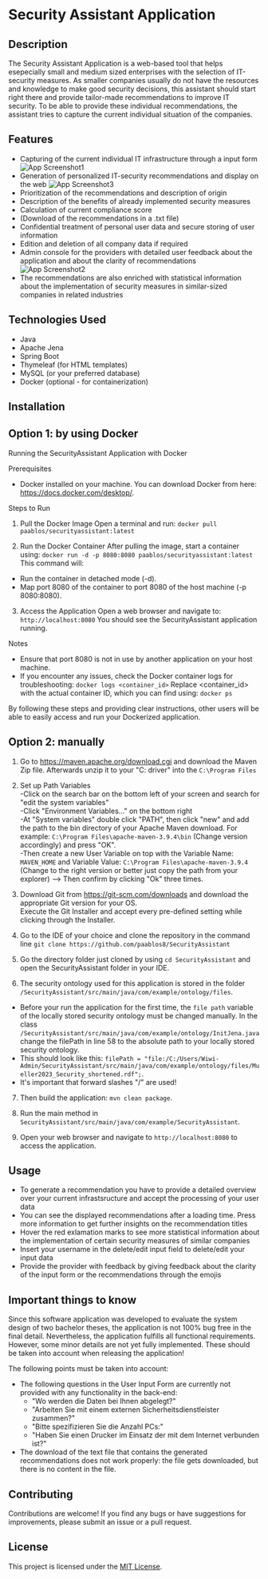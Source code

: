 # Security Assistant Application

## Description

The Security Assistant Application is a web-based tool that helps esepecially small and medium sized enterprises with the selection of IT-security measures. As smaller companies usually do not have the resources and knowledge to make good security decisions, this assistant should start right there and provide tailor-made recommendations to improve IT security. To be able to provide these individual recommendations, the assistant tries to capture the current individual situation of the companies.

## Features

- Capturing of the current individual IT infrastructure through a input form
![App Screenshot1](src/screenshots/ScreenshotUserForm.png)
- Generation of personalized IT-security recommendations and display on the web
![App Screenshot3](src/screenshots/ScreenshotRecommendations.png)
- Prioritization of the recommendations and description of origin
- Description of the benefits of already implemented security measures
- Calculation of current compliance score
- (Download of the recommendations in a .txt file)
- Confidential treatment of personal user data and secure storing of user information
- Edition and deletion of all company data if required
- Admin console for the providers with detailed user feedback about the application and about the clarity of recommendations
![App Screenshot2](src/screenshots/ScreenshotFeedback.png)
- The recommendations are also enriched with statistical information about the implementation of security measures in similar-sized companies in related industries

## Technologies Used

- Java
- Apache Jena
- Spring Boot
- Thymeleaf (for HTML templates)
- MySQL (or your preferred database)
- Docker (optional - for containerization)

## Installation 
## Option 1: by using Docker

Running the SecurityAssistant Application with Docker

Prerequisites
- Docker installed on your machine. You can download Docker from here: https://docs.docker.com/desktop/.

Steps to Run
1. Pull the Docker Image
Open a terminal and run: `docker pull paablos/securityassistant:latest`

2. Run the Docker Container
After pulling the image, start a container using: `docker run -d -p 8080:8080 paablos/securityassistant:latest`
This command will:
- Run the container in detached mode (-d).
- Map port 8080 of the container to port 8080 of the host machine (-p 8080:8080).

3. Access the Application
Open a web browser and navigate to: `http://localhost:8080`
You should see the SecurityAssistant application running.

Notes
- Ensure that port 8080 is not in use by another application on your host machine.
- If you encounter any issues, check the Docker container logs for troubleshooting:
`docker logs <container_id>`
Replace <container_id> with the actual container ID, which you can find using:
`docker ps`

By following these steps and providing clear instructions, other users will be able to easily access and run your Dockerized application.


## Option 2: manually

1. Go to https://maven.apache.org/download.cgi and download the Maven Zip file. Afterwards unzip it to your "C: driver" into the 
`C:\Program Files`

2. Set up Path Variables <br>
-Click on the search bar on the bottom left of your screen and search for "edit the system variables" <br>
-Click "Environment Variables..." on the bottom right <br>
-At "System variables" double click "PATH", then click "new" and add the path to the bin directory of your Apache Maven download. For example:  `C:\Program Files\apache-maven-3.9.4\bin` (Change version accordingly) and press "OK". <br>
-Then create a new User Variable on top with the Variable Name: `MAVEN_HOME` and Variable Value: `C:\Program Files\apache-maven-3.9.4` (Change to the right version or better just copy the path from your explorer) --> Then confirm by clicking "Ok" three times.

3. Download Git from https://git-scm.com/downloads and download the appropriate Git version for your OS. <br>
Execute the Git Installer and accept every pre-defined setting while clicking through the Installer.

4. Go to the IDE of your choice and clone the repository in the command line
`git clone https://github.com/paablos8/SecurityAssistant`

5. Go the directory folder just cloned by using `cd SecurityAssistant` and open the SecurityAssistant folder in your IDE.


6. The security ontology used for this application is stored in the folder `/SecurityAssistant/src/main/java/com/example/ontology/files`. <br>
- Before your run the application for the first time, the `file path` variable of the locally stored security ontology must be changed manually. In the class `/SecurityAssistant/src/main/java/com/example/ontology/InitJena.java` change the filePath in line 58 to the absolute path to your locally stored security ontology. <br>
- This should look like this: `filePath = "file:/C:/Users/Wiwi-Admin/SecurityAssistant/src/main/java/com/example/ontology/files/Mueller2023_Security_shortened.rdf";`. <br>
- It's important that forward slashes "/" are used!

7. Then build the application: `mvn clean package`.

8. Run the main method in `SecurityAssistant/src/main/java/com/example/SecurityAssistant`.

9. Open your web browser and navigate to `http://localhost:8080` to access the application.

## Usage

- To generate a recommendation you have to provide a detailed overview over your current infrastsructure and accept the processing of your user data
- You can see the displayed recommendations after a loading time. Press more information to get further insights on the recommendation titles
- Hover the red exlamation marks to see more statistical information about the implementation of certain security measures of similar companies
- Insert your username in the delete/edit input field to delete/edit your input data
- Provide the provider with feedback by giving feedback about the clarity of the input form or the recommendations through the emojis

## Important things to know

Since this software application was developed to evaluate the system design of two bachelor theses, the application is not 100% bug free in the final detail. Nevertheless, the application fulfills all functional requirements. However, some minor details are not yet fully implemented. These should be taken into account when releasing the application! <br>

The following points must be taken into account:
- The following questions in the User Input Form are currently not provided with any functionality in the back-end:
    - "Wo werden die Daten bei Ihnen abgelegt?"
    - "Arbeiten Sie mit einem externen Sicherheitsdienstleister zusammen?"
    - "Bitte spezifizieren Sie die Anzahl PCs:"
    - "Haben Sie einen Drucker im Einsatz der mit dem Internet verbunden ist?" <br>
- The download of the text file that contains the generated recommendations does not work properly: the file gets downloaded, but there is no content in the file.
 
    


## Contributing

Contributions are welcome! If you find any bugs or have suggestions for improvements, please submit an issue or a pull request.

## License

This project is licensed under the [MIT License](LICENSE).

